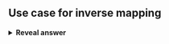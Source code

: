 ## Use case for inverse mapping
<details>
<summary><b>Reveal answer</b></summary>
If you are using the texture image 'on the fly' and dont have it already loaded
</details>
